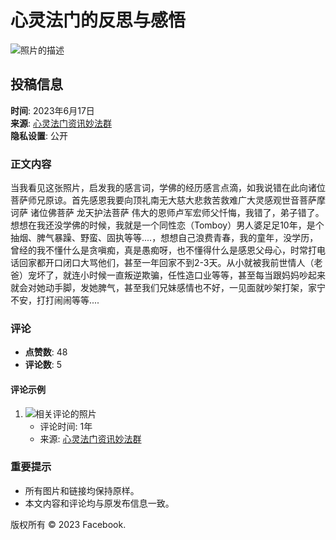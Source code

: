 # 心灵法门的反思与感悟

![照片的描述](https://scontent-sjc3-1.xx.fbcdn.net/v/t39.30808-6/354051277_1024954545159965_5596802208256698921_n.jpg?_nc_cat=109&ccb=1-7&_nc_sid=f727a1&_nc_ohc=W6WOamlgC1oQ7kNvgHureNg&_nc_zt=23&_nc_ht=scontent-sjc3-1.xx&_nc_gid=AlEKI0SJ2QJq-hK2MEQdCoy&oh=00_AYDePx7k44_zPzDVjdF0B1BjqU5FRUCJv2B0q5Rl5nx3Tg&oe=678BCB6F)

## 投稿信息

**时间**: 2023年6月17日  
**来源**: [心灵法门资讯妙法群](https://www.facebook.com/people/%E5%BF%83%E7%81%B5%E6%B3%95%E9%97%A8%E8%B5%84%E8%AE%AF%E5%A6%99%E6%B3%95%E7%BE%A4/100029362871315/?__tn__=-UC*F)  
**隐私设置**: 公开  

### 正文内容

当我看见这张照片，启发我的感言词，学佛的经历感言点滴，如我说错在此向诸位菩萨师兄原谅。首先感恩我要向顶礼南无大慈大悲救苦救难广大灵感观世音菩萨摩诃萨 诸位佛菩萨 龙天护法菩萨 伟大的恩师卢军宏师父忏悔，我错了，弟子错了。想想在我还没学佛的时候，我就是一个同性恋（Tomboy）男人婆足足10年，是个抽烟、脾气暴躁、野蛮、固执等等....，想想自己浪费青春，我的童年，没学历，曾经的我不懂什么是贪嗔痴，真是愚痴呀，也不懂得什么是感恩父母心，时常打电话回家都开口闭口大骂他们，甚至一年回家不到2-3天。从小就被我前世情人（老爸）宠坏了，就连小时候一直叛逆欺骗，任性造口业等等，甚至每当跟妈妈吵起来就会对她动手脚，发她脾气，甚至我们兄妹感情也不好，一见面就吵架打架，家宁不安，打打闹闹等等....

### 评论

- **点赞数**: 48  
- **评论数**: 5  

#### 评论示例

1. ![相关评论的照片](https://scontent-sjc3-1.xx.fbcdn.net/v/t39.30808-6/354557522_1024957521826334_46217087086049876_n.jpg?stp=dst-jpg_p75x225_tt6&_nc_cat=103&ccb=1-7&_nc_sid=bd9a62&_nc_ohc=SJdPrGm8S28Q7kNvgHneayt&_nc_zt=23&_nc_ht=scontent-sjc3-1.xx&_nc_gid=AlEKI0SJ2QJq-hK2MEQdCoy&oh=00_AYAm7aKEzDygCKY0guvmfc-LbvRGPPXKs237x6WejJumxg&oe=678BB466)  
   - 评论时间: 1年  
   - 来源: [心灵法门资讯妙法群](https://www.facebook.com/people/%E5%BF%83%E7%81%B5%E6%B3%95%E9%97%A8%E8%B5%84%E8%AE%AF%E5%A6%99%E6%B3%95%E7%BE%A4/100029362871315/?comment_id=Y29tbWVudDoxMDI0OTU3MjM4NDkzMDI5XzI4MjYxMzgyNDIyMjYwMA%3D%3D&__tn__=R*F)

### 重要提示
- 所有图片和链接均保持原样。
- 本文内容和评论均与原发布信息一致。 

版权所有 © 2023 Facebook.